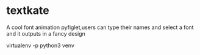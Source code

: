 # textkate
A cool font animation pyfiglet,users can type their names and select a font and it outputs in a fancy design

virtualenv -p python3 venv

